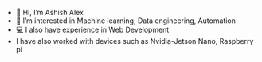 - 👋 Hi, I’m Ashish Alex
- 👀 I’m interested in Machine learning, Data engineering, Automation
- 💻 I also have experience in Web Development 
- I have also worked with devices such as Nvidia-Jetson Nano, Raspberry pi


<!---
ashish10alex/ashish10alex is a ✨ special ✨ repository because its `README.md` (this file) appears on your GitHub profile.
You can click the Preview link to take a look at your changes.
--->
